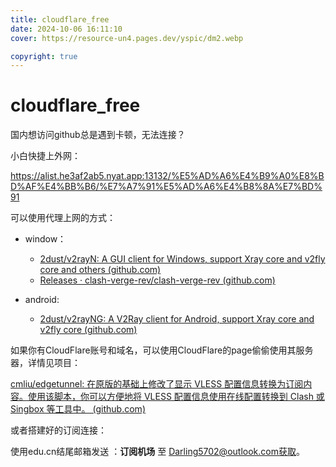 ```yaml
---
title: cloudflare_free 
date: 2024-10-06 16:11:10
cover: https://resource-un4.pages.dev/yspic/dm2.webp

copyright: true
---
```


# cloudflare_free

国内想访问github总是遇到卡顿，无法连接？

小白快捷上外网：

https://alist.he3af2ab5.nyat.app:13132/%E5%AD%A6%E4%B9%A0%E8%BD%AF%E4%BB%B6/%E7%A7%91%E5%AD%A6%E4%B8%8A%E7%BD%91

可以使用代理上网的方式：

* window：

	* [2dust/v2rayN: A GUI client for Windows, support Xray core and v2fly core and others (github.com)](https://github.com/2dust/v2rayN)
	* [Releases · clash-verge-rev/clash-verge-rev (github.com)](https://github.com/clash-verge-rev/clash-verge-rev/releases)

	

* android:
	* [2dust/v2rayNG: A V2Ray client for Android, support Xray core and v2fly core (github.com)](https://github.com/2dust/v2rayNG)

如果你有CloudFlare账号和域名，可以使用CloudFlare的page偷偷使用其服务器，详情见项目：

[cmliu/edgetunnel: 在原版的基础上修改了显示 VLESS 配置信息转换为订阅内容。使用该脚本，你可以方便地将 VLESS 配置信息使用在线配置转换到 Clash 或 Singbox 等工具中。 (github.com)](https://github.com/cmliu/edgetunnel)

或者搭建好的订阅连接：

使用edu.cn结尾邮箱发送 ：**订阅机场** 至 Darling5702@outlook.com获取。

